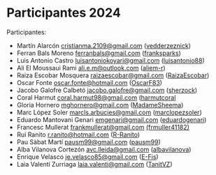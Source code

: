 # Participantes 2024

Participantes:

- Martín Alarcón <cristianma.2109@gmail.com> ([vedderzeznick](https://github.com/vedderzeznick))
- Ferran Bals Moreno <ferranbals@gmail.com> ([franksparks](https://github.com/franksparks))
- Luis Antonio Castro <luisantoniokoyari@gmail.com> ([luisantonio88](https://github.com/luisantonio88))
- Ali El Moussaui Rami <ali.e.m@outlook.com> ([aliem-r](https://github.com/aliem-r/))
- Raiza Escobar Mosquera <raizaescobar@gmail.com> ([RaizaEscobar](https://github.com/RaizaEscobar))
- Oscar Fonte <oscar.fonte@hotmail.com> ([OscarF83](https://github.com/OscarF83))
- Jacobo Galofre Calbetó <jacobo.galofre@gmail.com> ([sherzock](https://github.com/sherzock))
- Coral Harmut <coral.harmut98@gmail.com> ([harmutcoral](https://github.com/harmutcoral/)
- Gloria Hornero <mghornero@gmail.com> ([MadameSheema](https://github.com/MadameSheema))
- Marc López Soler <marcls.arbucies@gmail.com> ([marclopezsoler](https://github.com/marclopezsoler/))
- Eduardo Mantovani Genari <emgenari@gmail.com> ([eduardogenari](https://github.com/eduardogenari))
- Francesc Mullerat frankmullerat@gmail.com [(frmuller41182)](https://github.com/frmuller41182)
- Rui Ranito <r.ranito@hotmail.com> ([R-Ranito](https://github.com/R-Ranito/))
- Pau Sàbat Martí <pausm99@gmail.com> ([pausm99](https://github.com/pausm99))
- Alba Vilanova Cortezón <avc.lleida@gmail.com> ([albavilanova](https://github.com/albavilanova))
- Enrique Velasco <je.velasco85@gmail.com> ([E-Fis](https://github.com/E-Fis))
- Laia Valentí Zurriaga <laia.valenti@gmail.com> ([TanitVZ](https://github.com/TanitVZ))
